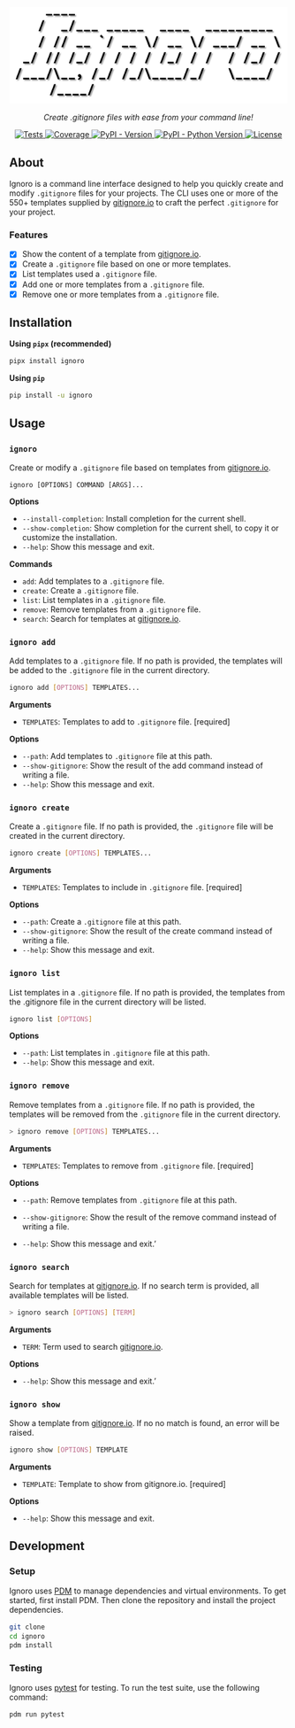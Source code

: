 <div align="center"><img src="https://raw.githubusercontent.com/solbero/ignoro/main/logo.png" alt="Logo" /></div>
<p align="center"><em>Create .gitignore files with ease from your command line!</em></p>
<p align="center">
  <a href="https://github.com/solbero/ignoro/actions/workflows/test.yml">
    <img alt="Tests" src="https://img.shields.io/github/actions/workflow/status/solbero/ignoro/test.yml?label=tests"/>
  </a>
  <a href="https://codecov.io/gh/solbero/ignoro">
    <img alt="Coverage" src="https://img.shields.io/codecov/c/github/solbero/ignoro"/>
  </a>
  <a href="https://pypi.org/project/ignoro/">
    <img alt="PyPI - Version" src="https://img.shields.io/pypi/v/ignoro">
  </a>
  <a href="https://pypi.org/project/ignoro/">
    <img alt="PyPI - Python Version" src="https://img.shields.io/pypi/pyversions/ignoro"/>
  </a>
  <a href="https://github.com/solbero/ignoro/blob/main/LICENSE">
    <img alt="License" src="https://img.shields.io/github/license/solbero/ignoro">
  </a>
</p>

## About

Ignoro is a command line interface designed to help you quickly create and modify `.gitignore` files for your projects. The CLI uses one or more of the 550+ templates supplied by [gitignore.io](https://www.toptal.com/developers/gitignore) to craft the perfect `.gitignore` for your project.

### Features

* [x] Show the content of a template from [gitignore.io](https://www.toptal.com/developers/gitignore).
* [x] Create a `.gitignore` file based on one or more templates.
* [x] List templates used a `.gitignore` file.
* [x] Add one or more templates from a `.gitignore` file.
* [x] Remove one or more templates from a `.gitignore` file.

## Installation

**Using `pipx` (recommended)**

```sh
pipx install ignoro
```

**Using `pip`**

```sh
pip install -u ignoro
```

## Usage

### `ignoro`

Create or modify a `.gitignore` file based on templates from [gitignore.io](https://www.toptal.com/developers/gitignore).

```
ignoro [OPTIONS] COMMAND [ARGS]...
```

**Options**

* `--install-completion`: Install completion for the current shell.
* `--show-completion`: Show completion for the current shell, to copy it or customize the installation.
* `--help`: Show this message and exit.

**Commands**

* `add`: Add templates to a `.gitignore` file.
* `create`: Create a `.gitignore` file.
* `list`: List templates in a `.gitignore` file.
* `remove`: Remove templates from a `.gitignore` file.
* `search`: Search for templates at [gitignore.io](https://www.toptal.com/developers/gitignore).

### `ignoro add`

Add templates to a `.gitignore` file. If no path is provided, the templates will be added to the `.gitignore` file in the current directory.

```sh
ignoro add [OPTIONS] TEMPLATES...
```

**Arguments**

*  `TEMPLATES`: Templates to add to `.gitignore` file. [required]

**Options**

* `--path`: Add templates to `.gitignore` file at this path.
* `--show-gitignore`:  Show the result of the add command instead of writing a file.
* `--help`: Show this message and exit.

### `ignoro create`

Create a `.gitignore` file. If no path is provided, the `.gitignore` file will be created in the current directory.

```sh
ignoro create [OPTIONS] TEMPLATES...
```

**Arguments**

*  `TEMPLATES`: Templates to include in `.gitignore` file. [required]

**Options**

* `--path`: Create a `.gitignore` file at this path.
* `--show-gitignore`:  Show the result of the create command instead of writing a file.
* `--help`: Show this message and exit.

### `ignoro list`

List templates in a `.gitignore` file. If no path is provided, the templates from the .gitignore file in the current directory will be listed.

```sh
ignoro list [OPTIONS]
```

**Options**

* `--path`: List templates in `.gitignore` file at this path.
* `--help`: Show this message and exit.

### `ignoro remove`

Remove templates from a `.gitignore` file. If no path is provided, the templates will be removed from the `.gitignore` file in the current directory.

```sh
> ignoro remove [OPTIONS] TEMPLATES...
```

**Arguments**

*  `TEMPLATES`: Templates to remove from `.gitignore` file. [required]

**Options**

* `--path`: Remove templates from `.gitignore` file at this path.

* `--show-gitignore`:  Show the result of the remove command instead of writing a file.
* `--help`: Show this message and exit.’

### `ignoro search`

Search for templates at [gitignore.io](https://www.toptal.com/developers/gitignore). If no search term is provided, all available templates will be listed.

```sh
> ignoro search [OPTIONS] [TERM]
```

**Arguments**

*  `TERM`: Term used to search [gitignore.io](https://www.toptal.com/developers/gitignore).

**Options**

* `--help`: Show this message and exit.’

### `ignoro show`

Show a template from [gitignore.io](https://www.toptal.com/developers/gitignore). If no no match is found, an error will be raised.

```sh
ignoro show [OPTIONS] TEMPLATE
```

**Arguments**

* `TEMPLATE`:  Template to show from gitignore.io. [required]

**Options**

* `--help`: Show this message and exit.

## Development

### Setup

Ignoro uses [PDM](https://pdm.fming.dev/) to manage dependencies and virtual environments. To get started, first install PDM. Then clone the repository and install the project dependencies.

```sh
git clone
cd ignoro
pdm install
```

### Testing

Ignoro uses [pytest](https://docs.pytest.org/en/6.2.x/) for testing. To run the test suite, use the following command:

```sh
pdm run pytest
```